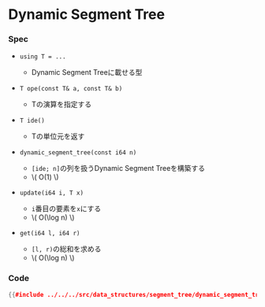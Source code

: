 # Dynamic Segment Tree
### Spec

- `using T = ...`
  - Dynamic Segment Treeに載せる型

- `T ope(const T& a, const T& b)`
  - Tの演算を指定する

- `T ide()`
  - Tの単位元を返す

- `dynamic_segment_tree(const i64 n)`
  - `[ide; n]`の列を扱うDynamic Segment Treeを構築する
  - \\( O(1) \\)

- `update(i64 i, T x)`
  - `i`番目の要素を`x`にする
  -  \\( O(\log n) \\)

- `get(i64 l, i64 r)`
  - `[l, r)`の総和を求める
  -  \\( O(\log n) \\)

### Code

```cpp
{{#include ../../../src/data_structures/segment_tree/dynamic_segment_tree.hpp}}
```
